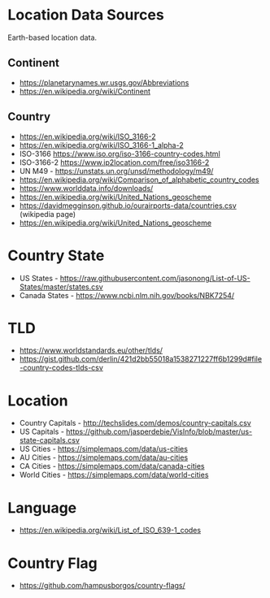 # Location Data Sources

Earth-based location data.

## Continent
- https://planetarynames.wr.usgs.gov/Abbreviations
- https://en.wikipedia.org/wiki/Continent

## Country

- https://en.wikipedia.org/wiki/ISO_3166-2
- https://en.wikipedia.org/wiki/ISO_3166-1_alpha-2
- ISO-3166 https://www.iso.org/iso-3166-country-codes.html
- ISO-3166-2 https://www.ip2location.com/free/iso3166-2
- UN M49 - https://unstats.un.org/unsd/methodology/m49/
- https://en.wikipedia.org/wiki/Comparison_of_alphabetic_country_codes
- https://www.worlddata.info/downloads/
- https://en.wikipedia.org/wiki/United_Nations_geoscheme
- https://davidmegginson.github.io/ourairports-data/countries.csv (wikipedia page)
- https://en.wikipedia.org/wiki/United_Nations_geoscheme

# Country State
 - US States - https://raw.githubusercontent.com/jasonong/List-of-US-States/master/states.csv
 - Canada States - https://www.ncbi.nlm.nih.gov/books/NBK7254/

# TLD 
- https://www.worldstandards.eu/other/tlds/
- https://gist.github.com/derlin/421d2bb55018a1538271227ff6b1299d#file-country-codes-tlds-csv

# Location
- Country Capitals - http://techslides.com/demos/country-capitals.csv
- US Capitals  - https://github.com/jasperdebie/VisInfo/blob/master/us-state-capitals.csv
- US Cities - https://simplemaps.com/data/us-cities
- AU Cities - https://simplemaps.com/data/au-cities
- CA Cities - https://simplemaps.com/data/canada-cities
- World Cities - https://simplemaps.com/data/world-cities

# Language
- https://en.wikipedia.org/wiki/List_of_ISO_639-1_codes


# Country Flag
- https://github.com/hampusborgos/country-flags/
